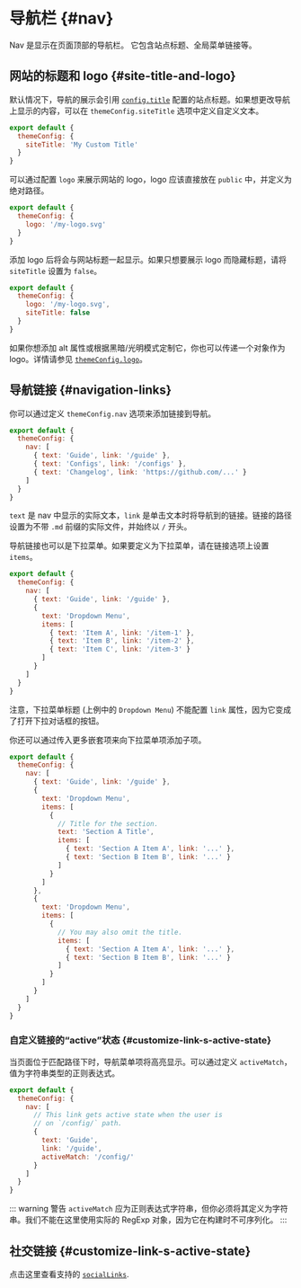 # 导航栏 {#nav}

Nav 是显示在页面顶部的导航栏。 它包含站点标题、全局菜单链接等。

## 网站的标题和 logo {#site-title-and-logo}

默认情况下，导航的展示会引用 [`config.title`](../config/app-configs#title) 配置的站点标题。如果想更改导航上显示的内容，可以在 `themeConfig.siteTitle` 选项中定义自定义文本。

```js
export default {
  themeConfig: {
    siteTitle: 'My Custom Title'
  }
}
```

可以通过配置 `logo` 来展示网站的 logo，logo 应该直接放在 `public` 中，并定义为绝对路径。

```js
export default {
  themeConfig: {
    logo: '/my-logo.svg'
  }
}
```

添加 logo 后将会与网站标题一起显示。如果只想要展示 logo 而隐藏标题，请将 `siteTitle` 设置为 `false`。

```js
export default {
  themeConfig: {
    logo: '/my-logo.svg',
    siteTitle: false
  }
}
```

如果你想添加 alt 属性或根据黑暗/光明模式定制它，你也可以传递一个对象作为 logo。详情请参见 [`themeConfig.logo`](../config/theme-configs#logo)。

## 导航链接 {#navigation-links}

你可以通过定义 `themeConfig.nav` 选项来添加链接到导航。

```js
export default {
  themeConfig: {
    nav: [
      { text: 'Guide', link: '/guide' },
      { text: 'Configs', link: '/configs' },
      { text: 'Changelog', link: 'https://github.com/...' }
    ]
  }
}
```

`text` 是 nav 中显示的实际文本，`link` 是单击文本时将导航到的链接。链接的路径设置为不带 `.md` 前缀的实际文件，并始终以 `/` 开头。

导航链接也可以是下拉菜单。如果要定义为下拉菜单，请在链接选项上设置 `items`。

```js
export default {
  themeConfig: {
    nav: [
      { text: 'Guide', link: '/guide' },
      {
        text: 'Dropdown Menu',
        items: [
          { text: 'Item A', link: '/item-1' },
          { text: 'Item B', link: '/item-2' },
          { text: 'Item C', link: '/item-3' }
        ]
      }
    ]
  }
}
```

注意，下拉菜单标题 (上例中的 `Dropdown Menu`) 不能配置 `link` 属性，因为它变成了打开下拉对话框的按钮。

你还可以通过传入更多嵌套项来向下拉菜单项添加子项。

```js
export default {
  themeConfig: {
    nav: [
      { text: 'Guide', link: '/guide' },
      {
        text: 'Dropdown Menu',
        items: [
          {
            // Title for the section.
            text: 'Section A Title',
            items: [
              { text: 'Section A Item A', link: '...' },
              { text: 'Section B Item B', link: '...' }
            ]
          }
        ]
      },
      {
        text: 'Dropdown Menu',
        items: [
          {
            // You may also omit the title.
            items: [
              { text: 'Section A Item A', link: '...' },
              { text: 'Section B Item B', link: '...' }
            ]
          }
        ]
      }
    ]
  }
}
```

### 自定义链接的“active”状态 {#customize-link-s-active-state}

当页面位于匹配路径下时，导航菜单项将高亮显示。可以通过定义 `activeMatch`，值为字符串类型的正则表达式。

```js
export default {
  themeConfig: {
    nav: [
      // This link gets active state when the user is
      // on `/config/` path.
      {
        text: 'Guide',
        link: '/guide',
        activeMatch: '/config/'
      }
    ]
  }
}
```

::: warning 警告
`activeMatch` 应为正则表达式字符串，但你必须将其定义为字符串。我们不能在这里使用实际的 RegExp 对象，因为它在构建时不可序列化。
:::

## 社交链接 {#customize-link-s-active-state}

点击这里查看支持的 [`socialLinks`](../config/theme-configs#sociallinks).
